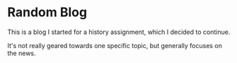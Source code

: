 # Random Blog
This is a blog I started for a history assignment, which I decided to continue.

It's not really geared towards one specific topic, but generally focuses on the news.

